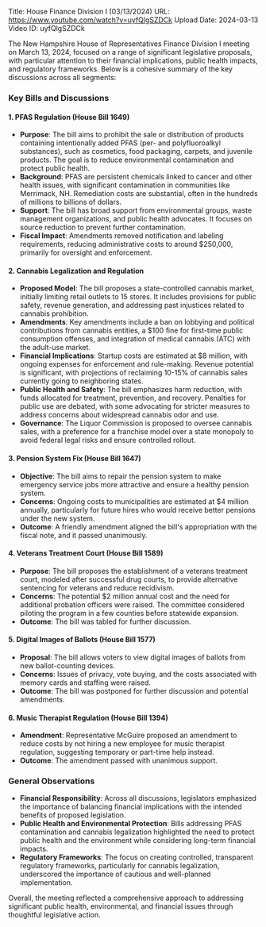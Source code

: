 Title: House Finance Division I (03/13/2024)
URL: https://www.youtube.com/watch?v=uyfQlgSZDCk
Upload Date: 2024-03-13
Video ID: uyfQlgSZDCk

The New Hampshire House of Representatives Finance Division I meeting on March 13, 2024, focused on a range of significant legislative proposals, with particular attention to their financial implications, public health impacts, and regulatory frameworks. Below is a cohesive summary of the key discussions across all segments:

### **Key Bills and Discussions**

#### **1. PFAS Regulation (House Bill 1649)**
- **Purpose**: The bill aims to prohibit the sale or distribution of products containing intentionally added PFAS (per- and polyfluoroalkyl substances), such as cosmetics, food packaging, carpets, and juvenile products. The goal is to reduce environmental contamination and protect public health.
- **Background**: PFAS are persistent chemicals linked to cancer and other health issues, with significant contamination in communities like Merrimack, NH. Remediation costs are substantial, often in the hundreds of millions to billions of dollars.
- **Support**: The bill has broad support from environmental groups, waste management organizations, and public health advocates. It focuses on source reduction to prevent further contamination.
- **Fiscal Impact**: Amendments removed notification and labeling requirements, reducing administrative costs to around $250,000, primarily for oversight and enforcement.

#### **2. Cannabis Legalization and Regulation**
- **Proposed Model**: The bill proposes a state-controlled cannabis market, initially limiting retail outlets to 15 stores. It includes provisions for public safety, revenue generation, and addressing past injustices related to cannabis prohibition.
- **Amendments**: Key amendments include a ban on lobbying and political contributions from cannabis entities, a $100 fine for first-time public consumption offenses, and integration of medical cannabis (ATC) with the adult-use market.
- **Financial Implications**: Startup costs are estimated at $8 million, with ongoing expenses for enforcement and rule-making. Revenue potential is significant, with projections of reclaiming 10-15% of cannabis sales currently going to neighboring states.
- **Public Health and Safety**: The bill emphasizes harm reduction, with funds allocated for treatment, prevention, and recovery. Penalties for public use are debated, with some advocating for stricter measures to address concerns about widespread cannabis odor and use.
- **Governance**: The Liquor Commission is proposed to oversee cannabis sales, with a preference for a franchise model over a state monopoly to avoid federal legal risks and ensure controlled rollout.

#### **3. Pension System Fix (House Bill 1647)**
- **Objective**: The bill aims to repair the pension system to make emergency service jobs more attractive and ensure a healthy pension system.
- **Concerns**: Ongoing costs to municipalities are estimated at $4 million annually, particularly for future hires who would receive better pensions under the new system.
- **Outcome**: A friendly amendment aligned the bill's appropriation with the fiscal note, and it passed unanimously.

#### **4. Veterans Treatment Court (House Bill 1589)**
- **Purpose**: The bill proposes the establishment of a veterans treatment court, modeled after successful drug courts, to provide alternative sentencing for veterans and reduce recidivism.
- **Concerns**: The potential $2 million annual cost and the need for additional probation officers were raised. The committee considered piloting the program in a few counties before statewide expansion.
- **Outcome**: The bill was tabled for further discussion.

#### **5. Digital Images of Ballots (House Bill 1577)**
- **Proposal**: The bill allows voters to view digital images of ballots from new ballot-counting devices.
- **Concerns**: Issues of privacy, vote buying, and the costs associated with memory cards and staffing were raised.
- **Outcome**: The bill was postponed for further discussion and potential amendments.

#### **6. Music Therapist Regulation (House Bill 1394)**
- **Amendment**: Representative McGuire proposed an amendment to reduce costs by not hiring a new employee for music therapist regulation, suggesting temporary or part-time help instead.
- **Outcome**: The amendment passed with unanimous support.

### **General Observations**
- **Financial Responsibility**: Across all discussions, legislators emphasized the importance of balancing financial implications with the intended benefits of proposed legislation.
- **Public Health and Environmental Protection**: Bills addressing PFAS contamination and cannabis legalization highlighted the need to protect public health and the environment while considering long-term financial impacts.
- **Regulatory Frameworks**: The focus on creating controlled, transparent regulatory frameworks, particularly for cannabis legalization, underscored the importance of cautious and well-planned implementation.

Overall, the meeting reflected a comprehensive approach to addressing significant public health, environmental, and financial issues through thoughtful legislative action.